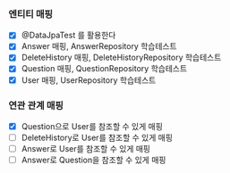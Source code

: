 ### 엔티티 매핑
* [x] @DataJpaTest 를 활용한다
* [x] Answer 매핑, AnswerRepository 학습테스트
* [x] DeleteHistory 매핑, DeleteHistoryRepository 학습테스트
* [x] Question 매핑, QuestionRepository 학습테스트
* [x] User 매핑, UserRepository 학습테스트

### 연관 관계 매핑
* [x] Question으로 User를 참조할 수 있게 매핑
* [ ] DeleteHistory로 User를 참조할 수 있게 매핑
* [ ] Answer로 User를 참조할 수 있게 매핑
* [ ] Answer로 Question을 참조할 수 있게 매핑

